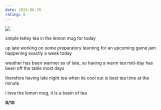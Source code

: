 ```yaml
---
date: 2024-06-28
rating: 8
---
```


![](/assets/tea-log/28-06-2024/tea.jpg)

simple tetley tea in the lemon mug for today

up late working on some preparatory learning for an upcoming game jam happening exactly a week today

weather has been warmer as of late, so having a warm tea mid-day has been off the table most days

therefore having late night tea when its cool out is best tea time at the minute

i love the lemon mug, it is a basin of tea

**8/10**
